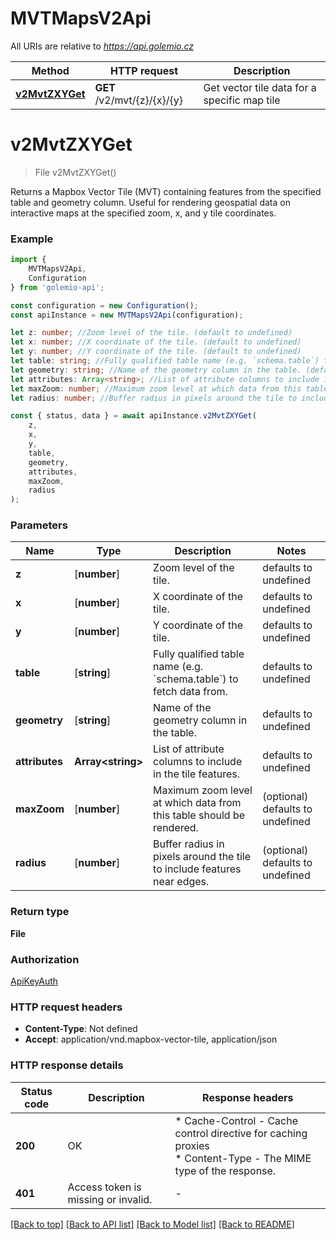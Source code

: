 # MVTMapsV2Api

All URIs are relative to *https://api.golemio.cz*

|Method | HTTP request | Description|
|------------- | ------------- | -------------|
|[**v2MvtZXYGet**](#v2mvtzxyget) | **GET** /v2/mvt/{z}/{x}/{y} | Get vector tile data for a specific map tile|

# **v2MvtZXYGet**
> File v2MvtZXYGet()

Returns a Mapbox Vector Tile (MVT) containing features from the specified table and geometry column. Useful for rendering geospatial data on interactive maps at the specified zoom, x, and y tile coordinates. 

### Example

```typescript
import {
    MVTMapsV2Api,
    Configuration
} from 'golemio-api';

const configuration = new Configuration();
const apiInstance = new MVTMapsV2Api(configuration);

let z: number; //Zoom level of the tile. (default to undefined)
let x: number; //X coordinate of the tile. (default to undefined)
let y: number; //Y coordinate of the tile. (default to undefined)
let table: string; //Fully qualified table name (e.g. `schema.table`) to fetch data from. (default to undefined)
let geometry: string; //Name of the geometry column in the table. (default to undefined)
let attributes: Array<string>; //List of attribute columns to include in the tile features. (default to undefined)
let maxZoom: number; //Maximum zoom level at which data from this table should be rendered. (optional) (default to undefined)
let radius: number; //Buffer radius in pixels around the tile to include features near edges. (optional) (default to undefined)

const { status, data } = await apiInstance.v2MvtZXYGet(
    z,
    x,
    y,
    table,
    geometry,
    attributes,
    maxZoom,
    radius
);
```

### Parameters

|Name | Type | Description  | Notes|
|------------- | ------------- | ------------- | -------------|
| **z** | [**number**] | Zoom level of the tile. | defaults to undefined|
| **x** | [**number**] | X coordinate of the tile. | defaults to undefined|
| **y** | [**number**] | Y coordinate of the tile. | defaults to undefined|
| **table** | [**string**] | Fully qualified table name (e.g. &#x60;schema.table&#x60;) to fetch data from. | defaults to undefined|
| **geometry** | [**string**] | Name of the geometry column in the table. | defaults to undefined|
| **attributes** | **Array&lt;string&gt;** | List of attribute columns to include in the tile features. | defaults to undefined|
| **maxZoom** | [**number**] | Maximum zoom level at which data from this table should be rendered. | (optional) defaults to undefined|
| **radius** | [**number**] | Buffer radius in pixels around the tile to include features near edges. | (optional) defaults to undefined|


### Return type

**File**

### Authorization

[ApiKeyAuth](../README.md#ApiKeyAuth)

### HTTP request headers

 - **Content-Type**: Not defined
 - **Accept**: application/vnd.mapbox-vector-tile, application/json


### HTTP response details
| Status code | Description | Response headers |
|-------------|-------------|------------------|
|**200** | OK |  * Cache-Control - Cache control directive for caching proxies <br>  * Content-Type - The MIME type of the response. <br>  |
|**401** | Access token is missing or invalid. |  -  |

[[Back to top]](#) [[Back to API list]](../README.md#documentation-for-api-endpoints) [[Back to Model list]](../README.md#documentation-for-models) [[Back to README]](../README.md)

